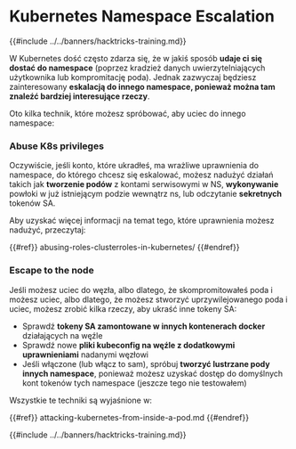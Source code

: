 # Kubernetes Namespace Escalation

{{#include ../../banners/hacktricks-training.md}}

W Kubernetes dość często zdarza się, że w jakiś sposób **udaje ci się dostać do namespace** (poprzez kradzież danych uwierzytelniających użytkownika lub kompromitację poda). Jednak zazwyczaj będziesz zainteresowany **eskalacją do innego namespace, ponieważ można tam znaleźć bardziej interesujące rzeczy**.

Oto kilka technik, które możesz spróbować, aby uciec do innego namespace:

### Abuse K8s privileges

Oczywiście, jeśli konto, które ukradłeś, ma wrażliwe uprawnienia do namespace, do którego chcesz się eskalować, możesz nadużyć działań takich jak **tworzenie podów** z kontami serwisowymi w NS, **wykonywanie** powłoki w już istniejącym podzie wewnątrz ns, lub odczytanie **sekretnych** tokenów SA.

Aby uzyskać więcej informacji na temat tego, które uprawnienia możesz nadużyć, przeczytaj:

{{#ref}}
abusing-roles-clusterroles-in-kubernetes/
{{#endref}}

### Escape to the node

Jeśli możesz uciec do węzła, albo dlatego, że skompromitowałeś poda i możesz uciec, albo dlatego, że możesz stworzyć uprzywilejowanego poda i uciec, możesz zrobić kilka rzeczy, aby ukraść inne tokeny SA:

- Sprawdź **tokeny SA zamontowane w innych kontenerach docker** działających na węźle
- Sprawdź nowe **pliki kubeconfig na węźle z dodatkowymi uprawnieniami** nadanymi węzłowi
- Jeśli włączone (lub włącz to sam), spróbuj **tworzyć lustrzane pody innych namespace**, ponieważ możesz uzyskać dostęp do domyślnych kont tokenów tych namespace (jeszcze tego nie testowałem)

Wszystkie te techniki są wyjaśnione w:

{{#ref}}
attacking-kubernetes-from-inside-a-pod.md
{{#endref}}

{{#include ../../banners/hacktricks-training.md}}
